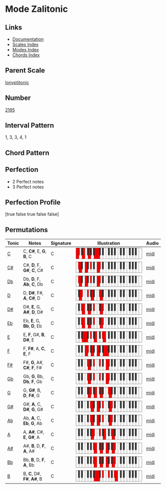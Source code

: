 # Mode Zalitonic

## Links

- [Documentation](index.md)
- [Scales Index](Scales.md)
- [Modes Index](Modes.md)
- [Chords Index](Chords.md)

## Parent Scale

[Ionyptitonic](ScaleIonyptitonic.md)

## Number

[2195](https://ianring.com/musictheory/scales/2195)

## Interval Pattern

1, 3, 3, 4, 1

## Chord Pattern



## Perfection

- 2 Perfect notes
- 3 Perfect notes

## Perfection Profile

[true false true false false]

## Permutations

| Tonic | Notes | Signature | Illustration | Audio |
|-------|-------|-----------|--------------|-------|
| [C](ModeCNaturalZalitonic.md) | C, **C#**, E, **G**, **B**, C | C | ![CNaturalZalitonic](ModeCNaturalZalitonic.png) | [midi](https://github.com/edipermadi/music/blob/main/docs/ModeCNaturalZalitonic.mid?raw=true) |
| [C#](ModeCSharpZalitonic.md) | C#, **D**, F, **G#**, **C**, C# | C | ![CSharpZalitonic](ModeCSharpZalitonic.png) | [midi](https://github.com/edipermadi/music/blob/main/docs/ModeCSharpZalitonic.mid?raw=true) |
| [Db](ModeDFlatZalitonic.md) | Db, **D**, F, **Ab**, **C**, Db | C | ![DFlatZalitonic](ModeDFlatZalitonic.png) | [midi](https://github.com/edipermadi/music/blob/main/docs/ModeDFlatZalitonic.mid?raw=true) |
| [D](ModeDNaturalZalitonic.md) | D, **D#**, F#, **A**, **C#**, D | C | ![DNaturalZalitonic](ModeDNaturalZalitonic.png) | [midi](https://github.com/edipermadi/music/blob/main/docs/ModeDNaturalZalitonic.mid?raw=true) |
| [D#](ModeDSharpZalitonic.md) | D#, **E**, G, **A#**, **D**, D# | C | ![DSharpZalitonic](ModeDSharpZalitonic.png) | [midi](https://github.com/edipermadi/music/blob/main/docs/ModeDSharpZalitonic.mid?raw=true) |
| [Eb](ModeEFlatZalitonic.md) | Eb, **E**, G, **Bb**, **D**, Eb | C | ![EFlatZalitonic](ModeEFlatZalitonic.png) | [midi](https://github.com/edipermadi/music/blob/main/docs/ModeEFlatZalitonic.mid?raw=true) |
| [E](ModeENaturalZalitonic.md) | E, **F**, G#, **B**, **D#**, E | C | ![ENaturalZalitonic](ModeENaturalZalitonic.png) | [midi](https://github.com/edipermadi/music/blob/main/docs/ModeENaturalZalitonic.mid?raw=true) |
| [F](ModeFNaturalZalitonic.md) | F, **F#**, A, **C**, **E**, F | C | ![FNaturalZalitonic](ModeFNaturalZalitonic.png) | [midi](https://github.com/edipermadi/music/blob/main/docs/ModeFNaturalZalitonic.mid?raw=true) |
| [F#](ModeFSharpZalitonic.md) | F#, **G**, A#, **C#**, **F**, F# | C | ![FSharpZalitonic](ModeFSharpZalitonic.png) | [midi](https://github.com/edipermadi/music/blob/main/docs/ModeFSharpZalitonic.mid?raw=true) |
| [Gb](ModeGFlatZalitonic.md) | Gb, **G**, Bb, **Db**, **F**, Gb | C | ![GFlatZalitonic](ModeGFlatZalitonic.png) | [midi](https://github.com/edipermadi/music/blob/main/docs/ModeGFlatZalitonic.mid?raw=true) |
| [G](ModeGNaturalZalitonic.md) | G, **G#**, B, **D**, **F#**, G | C | ![GNaturalZalitonic](ModeGNaturalZalitonic.png) | [midi](https://github.com/edipermadi/music/blob/main/docs/ModeGNaturalZalitonic.mid?raw=true) |
| [G#](ModeGSharpZalitonic.md) | G#, **A**, C, **D#**, **G**, G# | C | ![GSharpZalitonic](ModeGSharpZalitonic.png) | [midi](https://github.com/edipermadi/music/blob/main/docs/ModeGSharpZalitonic.mid?raw=true) |
| [Ab](ModeAFlatZalitonic.md) | Ab, **A**, C, **Eb**, **G**, Ab | C | ![AFlatZalitonic](ModeAFlatZalitonic.png) | [midi](https://github.com/edipermadi/music/blob/main/docs/ModeAFlatZalitonic.mid?raw=true) |
| [A](ModeANaturalZalitonic.md) | A, **A#**, C#, **E**, **G#**, A | C | ![ANaturalZalitonic](ModeANaturalZalitonic.png) | [midi](https://github.com/edipermadi/music/blob/main/docs/ModeANaturalZalitonic.mid?raw=true) |
| [A#](ModeASharpZalitonic.md) | A#, **B**, D, **F**, **A**, A# | C | ![ASharpZalitonic](ModeASharpZalitonic.png) | [midi](https://github.com/edipermadi/music/blob/main/docs/ModeASharpZalitonic.mid?raw=true) |
| [Bb](ModeBFlatZalitonic.md) | Bb, **B**, D, **F**, **A**, Bb | C | ![BFlatZalitonic](ModeBFlatZalitonic.png) | [midi](https://github.com/edipermadi/music/blob/main/docs/ModeBFlatZalitonic.mid?raw=true) |
| [B](ModeBNaturalZalitonic.md) | B, **C**, D#, **F#**, **A#**, B | C | ![BNaturalZalitonic](ModeBNaturalZalitonic.png) | [midi](https://github.com/edipermadi/music/blob/main/docs/ModeBNaturalZalitonic.mid?raw=true) |
